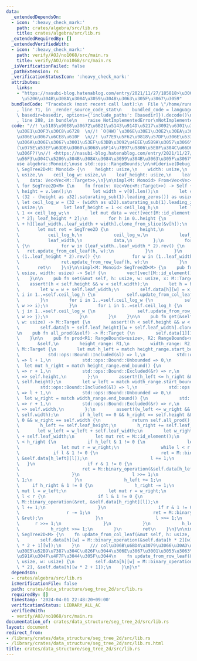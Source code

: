 ```yaml
---
data:
  _extendedDependsOn:
  - icon: ':heavy_check_mark:'
    path: crates/algebra/src/lib.rs
    title: crates/algebra/src/lib.rs
  _extendedRequiredBy: []
  _extendedVerifiedWith:
  - icon: ':heavy_check_mark:'
    path: verify/AOJ/no1068/src/main.rs
    title: verify/AOJ/no1068/src/main.rs
  _isVerificationFailed: false
  _pathExtension: rs
  _verificationStatusIcon: ':heavy_check_mark:'
  attributes:
    links:
    - "https://nasubi-blog.hatenablog.com/entry/2021/11/27/185818>\u306E\u56F3\u304C\
      \u5206\u304B\u308A\u3084\u3059\u304B\u3063\u305F\u3067\u3059"
  bundledCode: "Traceback (most recent call last):\n  File \"/home/runner/.local/lib/python3.10/site-packages/onlinejudge_verify/documentation/build.py\"\
    , line 71, in _render_source_code_stat\n    bundled_code = language.bundle(stat.path,\
    \ basedir=basedir, options={'include_paths': [basedir]}).decode()\n  File \"/home/runner/.local/lib/python3.10/site-packages/onlinejudge_verify/languages/rust.py\"\
    , line 288, in bundle\n    raise NotImplementedError\nNotImplementedError\n"
  code: "//! \u5185\u90E8\u30672\u6B21\u5143\u914D\u5217\u3092\u6301\u3064\u30BB\u30B0\
    \u30E1\u30F3\u30C8\u6728  \n//! `O(HW)`\u306E\u30E1\u30E2\u30EA\u3092\u4F7F\u3046\
    \u306E\u3067\u6CE8\u610F  \n//! \u77E9\u5F62\u9818\u57DF\u306E\u533A\u9593\u548C\
    \u306A\u306E\u3067\u3001\u53EF\u63DB\u3092\u4EEE\u5B9A\u3057\u3066\u3044\u308B\
    (\u975E\u53EF\u63DB\u3060\u3068\u6F14\u7B97\u9806\u5E8F\u304C\u66D6\u6627\u3067\
    \u306F?)\n//! <https://nasubi-blog.hatenablog.com/entry/2021/11/27/185818>\u306E\
    \u56F3\u304C\u5206\u304B\u308A\u3084\u3059\u304B\u3063\u305F\u3067\u3059  \n\n\
    use algebra::Monoid;\nuse std::ops::RangeBounds;\n\n#[derive(Debug)]\npub struct\
    \ SegTree2D<M: Monoid> {\n    height: usize,\n    width: usize,\n    ceil_log_h:\
    \ usize,\n    ceil_log_w: usize,\n    leaf_height: usize,\n    leaf_width: usize,\n\
    \    data: Vec<Vec<M::Target>>,\n}\n\nimpl<M: Monoid> From<Vec<Vec<M::Target>>>\
    \ for SegTree2D<M> {\n    fn from(v: Vec<Vec<M::Target>>) -> Self {\n        let\
    \ height = v.len();\n        let width = v[0].len();\n        let ceil_log_h =\
    \ (32 - (height as u32).saturating_sub(1).leading_zeros()) as usize;\n       \
    \ let ceil_log_w = (32 - (width as u32).saturating_sub(1).leading_zeros()) as\
    \ usize;\n        let leaf_height = 1 << ceil_log_h;\n        let leaf_width =\
    \ 1 << ceil_log_w;\n        let mut data = vec![vec![M::id_element(); leaf_width\
    \ * 2]; leaf_height * 2];\n        for h in 0..height {\n            data[leaf_height\
    \ + h][leaf_width..leaf_width + width].clone_from_slice(&v[h]);\n        }\n \
    \       let mut ret = SegTree2D {\n            height,\n            width,\n \
    \           ceil_log_h,\n            ceil_log_w,\n            leaf_height,\n \
    \           leaf_width,\n            data,\n        };\n        for h in (1..leaf_height).rev()\
    \ {\n            for w in (leaf_width..leaf_width * 2).rev() {\n             \
    \   ret.update_from_col_leaf(h, w);\n            }\n        }\n        for h in\
    \ (1..leaf_height * 2).rev() {\n            for w in (1..leaf_width).rev() {\n\
    \                ret.update_from_row_leaf(h, w);\n            }\n        }\n \
    \       ret\n    }\n}\n\nimpl<M: Monoid> SegTree2D<M> {\n    pub fn new(height:\
    \ usize, width: usize) -> Self {\n        vec![vec![M::id_element(); width]; height].into()\n\
    \    }\n\n    pub fn set(&mut self, h: usize, w: usize, x: M::Target) {\n    \
    \    assert!(h < self.height && w < self.width);\n        let h = h + self.leaf_height;\n\
    \        let w = w + self.leaf_width;\n        self.data[h][w] = x;\n        for\
    \ i in 1..=self.ceil_log_h {\n            self.update_from_col_leaf(h >> i, w);\n\
    \        }\n        for i in 1..=self.ceil_log_w {\n            self.update_from_row_leaf(h,\
    \ w >> i);\n        }\n        for i in 1..=self.ceil_log_h {\n            for\
    \ j in 1..=self.ceil_log_w {\n                self.update_from_row_leaf(h >> i,\
    \ w >> j);\n            }\n        }\n    }\n\n    pub fn get(&self, h: usize,\
    \ w: usize) -> M::Target {\n        assert!(h < self.height && w < self.width);\n\
    \        self.data[h + self.leaf_height][w + self.leaf_width].clone()\n    }\n\
    \n    pub fn all_prod(&self) -> M::Target {\n        self.data[1][1].clone()\n\
    \    }\n\n    pub fn prod<R1: RangeBounds<usize>, R2: RangeBounds<usize>>(\n \
    \       &self,\n        height_range: R1,\n        width_range: R2,\n    ) ->\
    \ M::Target {\n        let mut h_left = match height_range.start_bound() {\n \
    \           std::ops::Bound::Included(&l) => l,\n            std::ops::Bound::Excluded(&l)\
    \ => l + 1,\n            std::ops::Bound::Unbounded => 0,\n        };\n      \
    \  let mut h_right = match height_range.end_bound() {\n            std::ops::Bound::Included(&r)\
    \ => r + 1,\n            std::ops::Bound::Excluded(&r) => r,\n            std::ops::Bound::Unbounded\
    \ => self.height,\n        };\n        assert!(h_left <= h_right && h_right <=\
    \ self.height);\n        let w_left = match width_range.start_bound() {\n    \
    \        std::ops::Bound::Included(&l) => l,\n            std::ops::Bound::Excluded(&l)\
    \ => l + 1,\n            std::ops::Bound::Unbounded => 0,\n        };\n      \
    \  let w_right = match width_range.end_bound() {\n            std::ops::Bound::Included(&r)\
    \ => r + 1,\n            std::ops::Bound::Excluded(&r) => r,\n            std::ops::Bound::Unbounded\
    \ => self.width,\n        };\n        assert!(w_left <= w_right && w_right <=\
    \ self.width);\n        if h_left == 0 && h_right == self.height && w_left ==\
    \ 0 && w_right == self.width {\n            return self.all_prod();\n        }\n\
    \        h_left += self.leaf_height;\n        h_right += self.leaf_height;\n \
    \       let w_left = w_left + self.leaf_width;\n        let w_right = w_right\
    \ + self.leaf_width;\n        let mut ret = M::id_element();\n        while h_left\
    \ < h_right {\n            if h_left & 1 != 0 {\n                let mut l = w_left;\n\
    \                let mut r = w_right;\n                while l < r {\n       \
    \             if l & 1 != 0 {\n                        ret = M::binary_operation(&ret,\
    \ &self.data[h_left][l]);\n                        l += 1;\n                 \
    \   }\n                    if r & 1 != 0 {\n                        r -= 1;\n\
    \                        ret = M::binary_operation(&self.data[h_left][r], &ret);\n\
    \                    }\n                    l >>= 1;\n                    r >>=\
    \ 1;\n                }\n                h_left += 1;\n            }\n       \
    \     if h_right & 1 != 0 {\n                h_right -= 1;\n                let\
    \ mut l = w_left;\n                let mut r = w_right;\n                while\
    \ l < r {\n                    if l & 1 != 0 {\n                        ret =\
    \ M::binary_operation(&ret, &self.data[h_right][l]);\n                       \
    \ l += 1;\n                    }\n                    if r & 1 != 0 {\n      \
    \                  r -= 1;\n                        ret = M::binary_operation(&self.data[h_right][r],\
    \ &ret);\n                    }\n                    l >>= 1;\n              \
    \      r >>= 1;\n                }\n            }\n            h_left >>= 1;\n\
    \            h_right >>= 1;\n        }\n        ret\n    }\n}\n\nimpl<M: Monoid>\
    \ SegTree2D<M> {\n    fn update_from_col_leaf(&mut self, h: usize, w: usize) {\n\
    \        self.data[h][w] = M::binary_operation(&self.data[h * 2][w], &self.data[h\
    \ * 2 + 1][w]);\n    }\n    /// col\u306B\u6BD4\u3079\u3066\u30AD\u30E3\u30C3\u30B7\
    \u30E5\u52B9\u7387\u304C\u826F\u3044\u306E\u3067\u3001\u3053\u3063\u3061\u3092\
    \u591A\u304F\u4F7F\u3044\u305F\u3044\n    fn update_from_row_leaf(&mut self, h:\
    \ usize, w: usize) {\n        self.data[h][w] = M::binary_operation(&self.data[h][w\
    \ * 2], &self.data[h][w * 2 + 1]);\n    }\n}\n"
  dependsOn:
  - crates/algebra/src/lib.rs
  isVerificationFile: false
  path: crates/data_structure/seg_tree_2d/src/lib.rs
  requiredBy: []
  timestamp: '2024-04-01 22:48:20+09:00'
  verificationStatus: LIBRARY_ALL_AC
  verifiedWith:
  - verify/AOJ/no1068/src/main.rs
documentation_of: crates/data_structure/seg_tree_2d/src/lib.rs
layout: document
redirect_from:
- /library/crates/data_structure/seg_tree_2d/src/lib.rs
- /library/crates/data_structure/seg_tree_2d/src/lib.rs.html
title: crates/data_structure/seg_tree_2d/src/lib.rs
---
```

